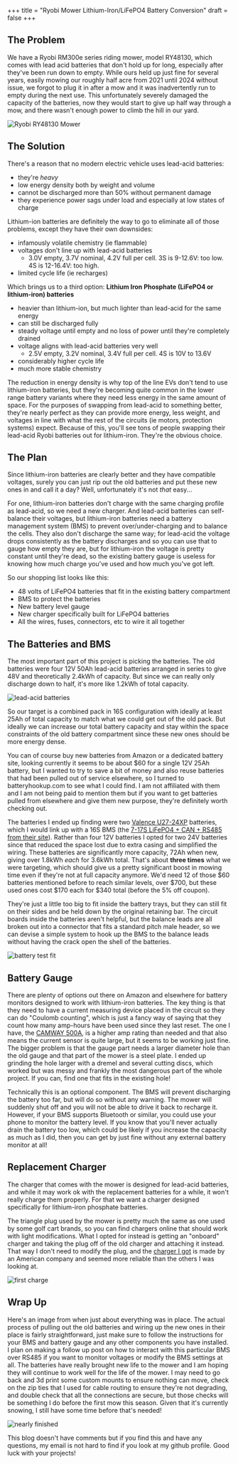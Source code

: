 +++
title = "Ryobi Mower Lithium-Iron/LiFePO4 Battery Conversion"
draft = false
+++

## The Problem

We have a Ryobi RM300e series riding mower, model RY48130, which comes with lead acid batteries that don't hold up for long, especially after they've been run down to empty. While ours held up just fine for several years, easily mowing our roughly half acre from 2021 until 2024 without issue, we forgot to plug it in after a mow and it was inadvertently run to empty during the next use. This unfortunately severely damaged the capacity of the batteries, now they would start to give up half way through a mow, and there wasn't enough power to climb the hill in our yard.

![Ryobi RY48130 Mower](mower_stock_sm.webp)

## The Solution

There's a reason that no modern electric vehicle uses lead-acid batteries:

- they're *heavy*
- low energy density both by weight and volume
- cannot be discharged more than 50% without permanent damage
- they experience power sags under load and especially at low states of charge

Lithium-ion batteries are definitely the way to go to eliminate all of those problems, except they have their own downsides:

- infamously volatile chemistry (ie flammable)
- voltages don't line up with lead-acid batteries
  - 3.0V empty, 3.7V nominal, 4.2V full per cell. 3S is 9-12.6V: too low. 4S is 12-16.4V: too high.
- limited cycle life (ie recharges)

Which brings us to a third option: **Lithium Iron Phosphate (LiFePO4 or lithium-iron) batteries**

- heavier than lithium-ion, but much lighter than lead-acid for the same energy
- can still be discharged fully
- steady voltage until empty and no loss of power until they're completely drained
- voltage aligns with lead-acid batteries very well
  - 2.5V empty, 3.2V nominal, 3.4V full per cell. 4S is 10V to 13.6V
- considerably higher cycle life
- much more stable chemistry

The reduction in energy density is why top of the line EVs don't tend to use lithium-iron batteries, but they're becoming quite common in the lower range battery variants where they need less energy in the same amount of space. For the purposes of swapping from lead-acid to something better, they're nearly perfect as they can provide more energy, less weight, and voltages in line with what the rest of the circuits (ie motors, protection systems) expect. Because of this, you'll see tons of people swapping their lead-acid Ryobi batteries out for lithium-iron. They're the obvious choice.

## The Plan

Since lithium-iron batteries are clearly better and they have compatible voltages, surely you can just rip out the old batteries and put these new ones in and call it a day? Well, unfortunately it's not *that* easy...

For one, lithium-iron batteries don't charge with the same charging profile as lead-acid, so we need a new charger. And lead-acid batteries can self-balance their voltages, but lithium-iron batteries need a battery management system (BMS) to prevent over/under-charging and to balance the cells. They also don't discharge the same way; for lead-acid the voltage drops consistently as the battery discharges and so you can use that to gauge how empty they are, but for lithium-iron the voltage is pretty constant until they're dead, so the existing battery gauge is useless for knowing how much charge you've used and how much you've got left.

So our shopping list looks like this:

- 48 volts of LiFePO4 batteries that fit in the existing battery compartment
- BMS to protect the batteries
- New battery level gauge
- New charger specifically built for LiFePO4 batteries
- All the wires, fuses, connectors, etc to wire it all together

## The Batteries and BMS

The most important part of this project is picking the batteries. The old batteries were four 12V 50Ah lead-acid batteries arranged in series to give 48V and theoretically 2.4kWh of capacity. But since we can really only discharge down to half, it's more like 1.2kWh of total capacity.

![lead-acid batteries](leadacid.jpg)

So our target is a combined pack in 16S configuration with ideally at least 25Ah of total capacity to match what we could get out of the old pack. But ideally we can increase our total battery capacity and stay within the space constraints of the old battery compartment since these new ones should be more energy dense.

You can of course buy new batteries from Amazon or a dedicated battery site, looking currently it seems to be about $60 for a single 12V 25Ah battery, but I wanted to try to save a bit of money and also reuse batteries that had been pulled out of service elsewhere, so I turned to batteryhookup.com to see what I could find. I am not affiliated with them and I am not being paid to mention them but if you want to get batteries pulled from elsewhere and give them new purpose, they're definitely worth checking out.

The batteries I ended up finding were two [Valence U27-24XP](https://www.lithionbattery.com/wp-content/uploads/2019/12/Valence-U27-24XP-Data-Sheet-210623.pdf) batteries, which I would link up with a 16S BMS (the [7-17S LiFePO4 + CAN + RS485 from their site](https://batteryhookup.com/products/12v-lifepo4-smart-bms-w-low-temp-cutoff)). Rather than four 12V batteries I opted for two 24V batteries since that reduced the space lost due to extra casing and simplified the wiring. These batteries are significantly more capacity, 72Ah when new, giving over 1.8kWh *each* for 3.6kWh total. That's about **three times** what we were targeting, which should give us a pretty significant boost in mowing time even if they're not at full capacity anymore. We'd need 12 of those $60 batteries mentioned before to reach similar levels, over $700, but these used ones cost $170 each for $340 total (before the 5% off coupon).

They're just a little too big to fit inside the battery trays, but they can still fit on their sides and be held down by the original retaining bar. The circuit boards inside the batteries aren't helpful, but the balance leads are all broken out into a connector that fits a standard pitch male header, so we can devise a simple system to hook up the BMS to the balance leads without having the crack open the shell of the batteries.

![battery test fit](test_fit.jpg)

## Battery Gauge

There are plenty of options out there on Amazon and elsewhere for battery monitors designed to work with lithium-iron batteries. The key thing is that they need to have a current measuring device placed in the circuit so they can do "Coulomb counting", which is just a fancy way of saying that they count how many amp-hours have been used since they last reset. The one I have, the [CAMWAY 500A](https://www.amazon.com/dp/B088RG27LS), is a higher amp rating than needed and that also means the current sensor is quite large, but it seems to be working just fine. The bigger problem is that the gauge part needs a larger diameter hole than the old gauge and that part of the mower is a steel plate. I ended up grinding the hole larger with a dremel and several cutting discs, which worked but was messy and frankly the most dangerous part of the whole project. If you can, find one that fits in the existing hole!

Technically this is an optional component. The BMS will prevent discharging the battery too far, but will do so without any warning. The mower will suddenly shut off and you will not be able to drive it back to recharge it. However, if your BMS supports Bluetooth or similar, you could use your phone to monitor the battery level. If you know that you'll never actually drain the battery too low, which could be likely if you increase the capacity as much as I did, then you can get by just fine without any external battery monitor at all!

## Replacement Charger

The charger that comes with the mower is designed for lead-acid batteries, and while it may work ok with the replacement batteries for a while, it won't really charge them properly. For that we want a charger designed specifically for lithium-iron phosphate batteries.

The triangle plug used by the mower is pretty much the same as one used by some golf cart brands, so you can find chargers online that should work with light modifications. What I opted for instead is getting an "onboard" charger and taking the plug off of the old charger and attaching it instead. That way I don't need to modify the plug, and the [charger I got](https://www.amazon.com/dp/B0BQZ2LV9N) is made by an American company and seemed more reliable than the others I was looking at.

![first charge](charging.jpg)

## Wrap Up

Here's an image from when just about everything was in place. The actual process of pulling out the old batteries and wiring up the new ones in their place is fairly straightforward, just make sure to follow the instructions for your BMS and battery gauge and any other components you have installed. I plan on making a follow up post on how to interact with this particular BMS over RS485 if you want to monitor voltages or modify the BMS settings at all. The batteries have really brought new life to the mower and I am hoping they will continue to work well for the life of the mower. I may need to go back and 3d print some custom mounts to ensure nothing can move, check on the zip ties that I used for cable routing to ensure they're not degrading, and double check that all the connections are secure, but those checks will be something I do before the first mow this season. Given that it's currently snowing, I still have some time before that's needed!

![nearly finished](nearly_final.jpg)

This blog doesn't have comments but if you find this and have any questions, my email is not hard to find if you look at my github profile. Good luck with your projects!
